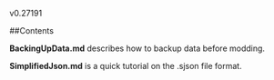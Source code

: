 v0.27191

##Contents

**BackingUpData.md** describes how to backup data before modding.

**SimplifiedJson.md** is a quick tutorial on the .sjson file format.
